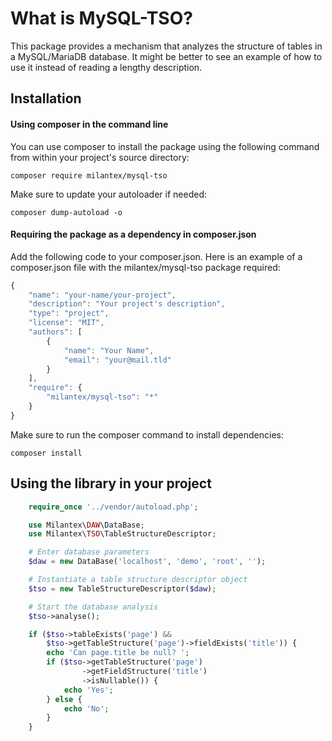 # What is MySQL-TSO?
This package provides a mechanism that analyzes the structure of tables in a MySQL/MariaDB database. It might be better to see an example of how to use it instead of reading a lengthy description.

## Installation
#### Using composer in the command line
You can use composer to install the package using the following command from within your project's source directory:

`composer require milantex/mysql-tso`

Make sure to update your autoloader if needed:

`composer dump-autoload -o`

#### Requiring the package as a dependency in composer.json
Add the following code to your composer.json. Here is an example of a composer.json file with the milantex/mysql-tso package required:

```javascript
{
    "name": "your-name/your-project",
    "description": "Your project's description",
    "type": "project",
    "license": "MIT",
    "authors": [
        {
            "name": "Your Name",
            "email": "your@mail.tld"
        }
    ],
    "require": {
        "milantex/mysql-tso": "*"
    }
}
```

Make sure to run the composer command to install dependencies:

`composer install`

## Using the library in your project

```php
    require_once '../vendor/autoload.php';

    use Milantex\DAW\DataBase;
    use Milantex\TSO\TableStructureDescriptor;

    # Enter database parameters
    $daw = new DataBase('localhost', 'demo', 'root', '');

    # Instantiate a table structure descriptor object
    $tso = new TableStructureDescriptor($daw);

    # Start the database analysis
    $tso->analyse();

    if ($tso->tableExists('page') &&
        $tso->getTableStructure('page')->fieldExists('title')) {
        echo 'Can page.title be null? ';
        if ($tso->getTableStructure('page')
                ->getFieldStructure('title')
                ->isNullable()) {
            echo 'Yes';
        } else {
            echo 'No';
        }
    }
```
